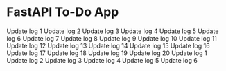# FastAPI To-Do App
Update log 1
Update log 2
Update log 3
Update log 4
Update log 5
Update log 6
Update log 7
Update log 8
Update log 9
Update log 10
Update log 11
Update log 12
Update log 13
Update log 14
Update log 15
Update log 16
Update log 17
Update log 18
Update log 19
Update log 20
Update log 1
Update log 2
Update log 3
Update log 4
Update log 5
Update log 6
